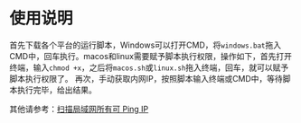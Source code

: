 # 使用说明

首先下载各个平台的运行脚本，Windows可以打开CMD，将`windows.bat`拖入CMD中，回车执行。macos和linux需要赋予脚本执行权限，操作如下，首先打开终端，输入`chmod +x`，之后将`macos.sh`或`linux.sh`拖入终端，回车，就可以赋予脚本执行权限了。
再次，手动获取内网IP，按照脚本输入终端或CMD中，等待脚本执行完毕，给出结果。

其他请参考：[扫描局域网所有可 Ping IP](https://www.itansuo.info/854)
